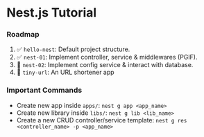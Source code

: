 # Nest.js Tutorial

### Roadmap

1. ✅ `hello-nest`: Default project structure.
2. ✅ `nest-01`: Implement controller, service & middlewares (PGIF).
3. 🚧 `nest-02`: Implement config service & interact with database.
4. 🚧 `tiny-url`: An URL shortener app

### Important Commands

- Create new app inside `apps/`: `nest g app <app_name>`
- Create new library inside `libs/`: `nest g lib <lib_name>`
- Create a new CRUD controller/service template: `nest g res <controller_name> -p <app_name>`
